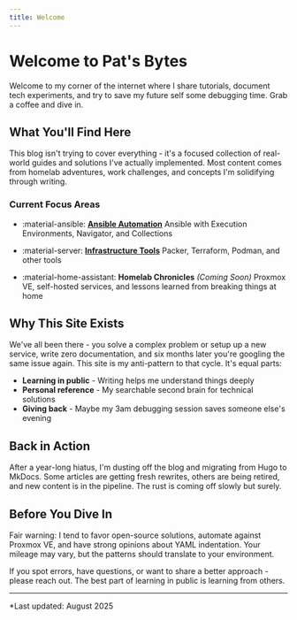 ```yaml
---
title: Welcome
---
```

# Welcome to Pat's Bytes

Welcome to my corner of the internet where I share tutorials, document tech experiments, and try to save my future self some debugging time. Grab a coffee and dive in.

## What You'll Find Here

This blog isn't trying to cover everything - it's a focused collection of real-world guides and solutions I've actually implemented. 
Most content comes from homelab adventures, work challenges, and concepts I'm solidifying through writing.

### Current Focus Areas

<div class="grid cards" markdown>

- :material-ansible: **[Ansible Automation](blog/category/ansible-automation)**
  Ansible with Execution Environments, Navigator, and Collections

- :material-server: **[Infrastructure Tools](blog/category/infrastructure-tools)**
  Packer, Terraform, Podman, and other tools

- :material-home-assistant: **Homelab Chronicles** *(Coming Soon)*
  Proxmox VE, self-hosted services, and lessons learned from breaking things at home

</div>

## Why This Site Exists

We've all been there - you solve a complex problem or setup up a new service, write zero documentation, and six months later you're googling the same issue again. This site is my anti-pattern to that cycle. It's equal parts:

- **Learning in public** - Writing helps me understand things deeply
- **Personal reference** - My searchable second brain for technical solutions
- **Giving back** - Maybe my 3am debugging session saves someone else's evening

## Back in Action
After a year-long hiatus, I'm dusting off the blog and migrating from Hugo to MkDocs. Some articles are getting fresh rewrites, others are being retired, and new content is in the pipeline. The rust is coming off slowly but surely.

## Before You Dive In

Fair warning: I tend to favor open-source solutions, automate against Proxmox VE, and have strong opinions about YAML indentation. 
Your mileage may vary, but the patterns should translate to your environment.

If you spot errors, have questions, or want to share a better approach - please reach out. The best part of learning in public is learning from others.


---

*Last updated: August 2025
